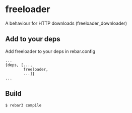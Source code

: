 freeloader
=====

A behaviour for HTTP downloads (freeloader_downloader)

Add to your deps
----------------

Add freeloader to your deps in rebar.config

    ...
    {deps, [...,
            freeloader,
            ...]}
    ...

Build
-----

    $ rebar3 compile
